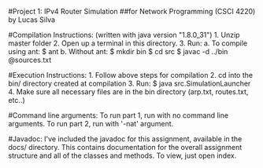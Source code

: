 #Project 1: IPv4 Router Simulation
##for Network Programming (CSCI 4220) by Lucas Silva


#Compilation Instructions: (written with java version "1.8.0_31")
    1. Unzip master folder
    2. Open up a terminal in this directory.
    3. Run:
        a. To compile using ant:
           $ ant
        b. Without ant:
           $ mkdir bin
           $ cd src
           $ javac -d ../bin @sources.txt

#Execution Instructions:
    1. Follow above steps for compilation
    2. cd into the bin/ directory created at compilation
    3. Run:
        $ java src.SimulationLauncher
    4. Make sure all necessary files are in the bin directory (arp.txt, routes.txt, etc..)

#Command line arguments:
    To run part 1, run with no command line arguments.
    To run part 2, run with '-nat' argument.


#Javadoc:
    I've included the javadoc for this assignment, available in the docs/ directory. This contains
    documentation for the overall assignment structure and all of the classes and methods. To view,
    just open index.